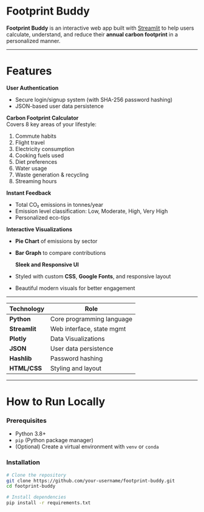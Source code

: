 # Footprint Buddy

**Footprint Buddy** is an interactive web app built with [Streamlit](https://streamlit.io/) to help users calculate, understand, and reduce their **annual carbon footprint** in a personalized manner.



---

# Features
 **User Authentication**  
- Secure login/signup system (with SHA-256 password hashing)
- JSON-based user data persistence

 **Carbon Footprint Calculator**  
Covers 8 key areas of your lifestyle:
1.  Commute habits
2.  Flight travel
3.  Electricity consumption
4.  Cooking fuels used
5.  Diet preferences
6.  Water usage
7.  Waste generation & recycling
8.  Streaming hours

 **Instant Feedback**
- Total CO₂ emissions in tonnes/year
- Emission level classification: Low, Moderate, High, Very High
- Personalized eco-tips

 **Interactive Visualizations**

- **Pie Chart** of emissions by sector
- **Bar Graph** to compare contributions

  **Sleek and Responsive UI**
- Styled with custom **CSS**, **Google Fonts**, and responsive layout
- Beautiful modern visuals for better engagement

---



| Technology        | Role                      |
|------------------|---------------------------|
| **Python**        | Core programming language |
| **Streamlit**     | Web interface, state mgmt |
| **Plotly**        | Data Visualizations       |
| **JSON**          | User data persistence     |
| **Hashlib**       | Password hashing          |
| **HTML/CSS**      | Styling and layout        |

---




# How to Run Locally

###  Prerequisites

- Python 3.8+
- `pip` (Python package manager)
- (Optional) Create a virtual environment with `venv` or `conda`

### Installation

```bash
# Clone the repository
git clone https://github.com/your-username/footprint-buddy.git
cd footprint-buddy

# Install dependencies
pip install -r requirements.txt
